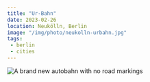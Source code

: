 ```yaml
---
title: "Ur-Bahn"
date: 2023-02-26
location: Neukölln, Berlin
image: "/img/photo/neukolln-urbahn.jpg"
tags:
 - berlin
 - cities
---
```


![A brand new autobahn with no road markings](/img/photo/neukolln-urbahn.jpg)
